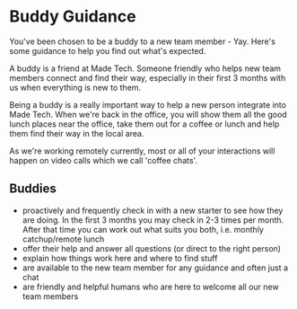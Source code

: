 # Buddy Guidance

You've been chosen to be a buddy to a new team member - Yay. Here's some guidance to help you find out what's expected.

A buddy is a friend at Made Tech. Someone friendly who helps new team members connect and find their way, especially in their first 3 months with us when everything is new to them. 

Being a buddy is a really important way to help a new person integrate into Made Tech. 
When we're back in the office, you will show them all the good lunch places near the office, take them out for a coffee or lunch and help them find their way in the local area. 

As we're working remotely currently, most or all of your interactions will happen on video calls which we call 'coffee chats'.

## Buddies 
- proactively and frequently check in with a new starter to see how they are doing. In the first 3 months you may check in 2-3 times per month. After that time you can work out what suits you both, i.e. monthly catchup/remote lunch
- offer their help and answer all questions (or direct to the right person) 
- explain how things work here and where to find stuff
- are available to the new team member for any guidance and often just a chat
- are friendly and helpful humans who are here to welcome all our new team members
